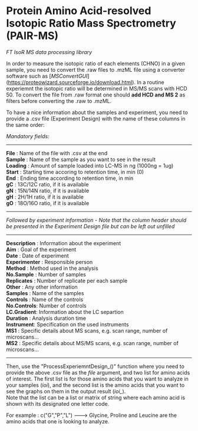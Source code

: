 # Protein Amino Acid-resolved Isotopic Ratio Mass Spectrometry (PAIR-MS) 
*FT IsoR MS data processing library*

In order to measure the isotopic ratio of each elements (CHNO) in a given sample, you need to convert the .raw files to .mzML file using a converter software such as [_MSConvertGUI_] (https://proteowizard.sourceforge.io/download.html). In a routine experiemnt the isotopic ratio will be determined in MS/MS scans with HCD 50. To convert the file from .raw format one should __add HCD and MS 2__ as filters before converting the .raw to .mzML.

To have a nice information about the samples and experiment, you need to provide a .csv file (Experiment Design) with the name of these columns in the same order:

_Mandatory fields:_
***
__File__ : Name of the file with .csv at the end  
__Sample__ : Name of the sample as you want to see in the result  
__Loading__ : Amount of sample loaded into LC-MS in ng (1000ng = 1ug)  
__Start__ : Starting time accoring to retention time, in min (0)  
__End__ : Ending time according to retention time, in min  
__gC__ : 13C/12C ratio, if it is available  
__gN__ : 15N/14N ratio, if it is available  
__gH__ : 2H/1H ratio, if it is available  
__gO__ : 18O/16O ratio, if it is available  
***
_Followed by experiment information - Note that the column header should be presented in the Experiment Design file but can be left out unfilled_
***
__Description__ : Information about the experiment  
__Aim__ : Goal of the experiment  
__Date__ : Date of experiment  
__Experimenter__ : Responsible person  
__Method__ : Method used in the analysis  
__No.Sample__ : Number of samples  
__Replicates__ : Number of replicate per each sample  
__Other__ : Any other information  
__Samples__ : Name of the samples  
__Controls__ : Name of the controls  
__No.Controls__: Number of controls  
__LC.Gradient__: Information about the LC separtion  
__Duration__ : Analysis duration time  
__Instrument__: Specification on the used instruments  
__MS1__ : Specific details about MS scans, e.g. scan range, number of microscans...  
__MS2__ : Specific details about MS/MS scans, e.g. scan range, number of microscans...  
***

Then, use the "ProcessExperiemntDesign_()" function where you need to provide the above .csv file as the _file_ argument, and two list for amino acids of interest. The first list is for those amino acids that you want to analyze in your samples (_ioi_), and the second list is the amino acids that you want to see the graphs on them in the output result (*ioi_*).  
Note that the list can be a list or matrix of string where each amino acid is shown with its designated one letter code. 

For example : c("G","P","L") ---> Glycine, Proline and Leucine are the amino acids that one is looking to analyze.


